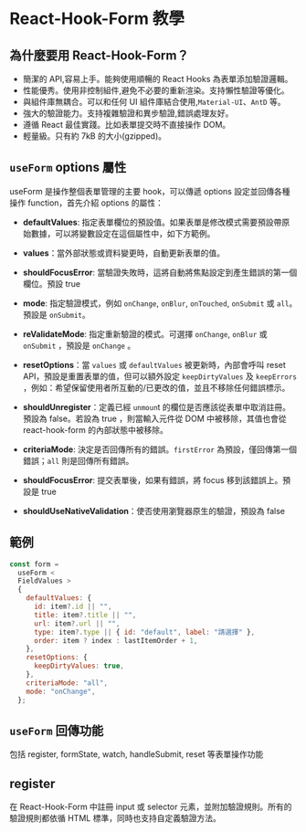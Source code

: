 # React-Hook-Form 教學

## 為什麼要用 React-Hook-Form？

- 簡潔的 API,容易上手。能夠使用順暢的 React Hooks 為表單添加驗證邏輯。
- 性能優秀。使用非控制組件,避免不必要的重新渲染。支持懶性驗證等優化。
- 與組件庫無耦合。可以和任何 UI 組件庫結合使用,`Material-UI`、`AntD` 等。
- 強大的驗證能力。支持複雜驗證和異步驗證,錯誤處理友好。
- 遵循 React 最佳實踐。比如表單提交時不直接操作 DOM。
- 輕量級。只有約 7kB 的大小(gzipped)。

## `useForm` options 屬性

useForm 是操作整個表單管理的主要 hook，可以傳遞 options 設定並回傳各種操作 function，首先介紹 options 的屬性：

- **defaultValues**: 指定表單欄位的預設值。如果表單是修改模式需要預設帶原始數據，可以將變數設定在這個屬性中，如下方範例。

- **values**：當外部狀態或資料變更時，自動更新表單的值。

- **shouldFocusError**: 當驗證失敗時，這將自動將焦點設定到產生錯誤的第一個欄位。預設 true

- **mode**: 指定驗證模式，例如 `onChange`, `onBlur`, `onTouched`, `onSubmit` 或 `all`。預設是 `onSubmit`。

- **reValidateMode**: 指定重新驗證的模式。可選擇 `onChange`, `onBlur` 或 `onSubmit` ，預設是 `onChange` 。

- **resetOptions**：當 `values` 或 `defaultValues` 被更新時，內部會呼叫 reset API，預設是重置表單的值，但可以額外設定 `keepDirtyValues` 及 `keepErrors` ，例如：希望保留使用者所互動的/已更改的值，並且不移除任何錯誤標示。

- **shouldUnregister**：定義已經 `unmoun`t 的欄位是否應該從表單中取消註冊。預設為 false。若設為 true ，則當輸入元件從 DOM 中被移除，其值也會從 react-hook-form 的內部狀態中被移除。

- **criteriaMode**: 決定是否回傳所有的錯誤。`firstError` 為預設，僅回傳第一個錯誤；`all` 則是回傳所有錯誤。

- **shouldFocusError**: 提交表單後，如果有錯誤，將 focus 移到該錯誤上。預設是 true

- **shouldUseNativeValidation**：使否使用瀏覽器原生的驗證，預設為 false

## 範例

```jsx title=""
const form =
  useForm <
  FieldValues >
  {
    defaultValues: {
      id: item?.id || "",
      title: item?.title || "",
      url: item?.url || "",
      type: item?.type || { id: "default", label: "請選擇" },
      order: item ? index : lastItemOrder + 1,
    },
    resetOptions: {
      keepDirtyValues: true,
    },
    criteriaMode: "all",
    mode: "onChange",
  };
```

## `useForm` 回傳功能

包括 register, formState, watch, handleSubmit, reset 等表單操作功能

## register

在 React-Hook-Form 中註冊 input 或 selector 元素，並附加驗證規則。所有的驗證規則都依循 HTML 標準，同時也支持自定義驗證方法。
